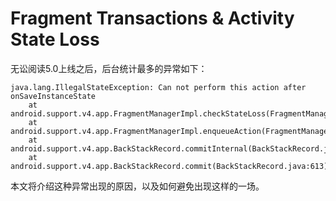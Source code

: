 # Fragment Transactions & Activity State Loss

无讼阅读5.0上线之后，后台统计最多的异常如下：
```
java.lang.IllegalStateException: Can not perform this action after onSaveInstanceState
	at android.support.v4.app.FragmentManagerImpl.checkStateLoss(FragmentManagerImpl.java:1493)
	at android.support.v4.app.FragmentManagerImpl.enqueueAction(FragmentManagerImpl.java:1511)
	at android.support.v4.app.BackStackRecord.commitInternal(BackStackRecord.java:634)
	at android.support.v4.app.BackStackRecord.commit(BackStackRecord.java:613)
```

本文将介绍这种异常出现的原因，以及如何避免出现这样的一场。